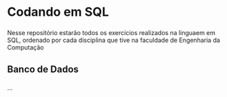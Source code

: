 <h1 align="left"> Codando em SQL</h1>

###

<p align="left"> Nesse repositório estarão todos os exercícios realizados na linguaem em SQL, ordenado por cada disciplina que tive na faculdade de Engenharia da Computação </p>

###

<h2 align="left"> Banco de Dados</h2>

###

<p align="left"> ... </p>




